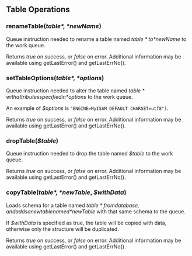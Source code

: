 ## Table Operations

### renameTable(*$table*, *$newName*)

Queue instruction needed to rename a table named *$table* to *$newName* to the work queue.

Returns *true* on success, or *false* on error. Additional information may be available using getLastError()
and getLastErrNo().

### setTableOptions(*$table*, *$options*)

Queue instruction needed to alter the table named *$table* with attributes specified in *$options*
to the work queue.

An example of *$options* is `"ENGINE=MyISAM DEFAULT CHARSET=utf8")`.

Returns *true* on success, or *false* on error. Additional information may be available using getLastError()
and getLastErrNo().

### dropTable(*$table*)

Queue instruction needed to drop the table named *$table* to the work queue.

Returns *true* on success, or *false* on error. Additional information may be available using getLastError()
and getLastErrNo().

### copyTable(*$table*, *$newTable*, *$withData*)

Loads schema for a table named *$table* from database, and adds a new table named *$newTable* with that
same schema to the queue.

If *$withData* is specified as true, the table will be copied with data, otherwise only the structure
will be duplicated.

Returns *true* on success, or *false* on error. Additional information may be available using getLastError()
and getLastErrNo().

